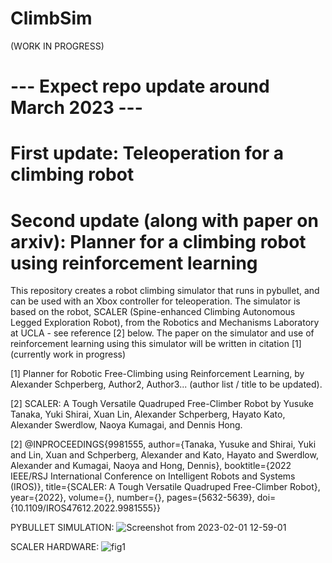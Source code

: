 # ClimbSim
(WORK IN PROGRESS) 
# --- Expect repo update around March 2023 ---
# First update: Teleoperation for a climbing robot
# Second update (along with paper on arxiv): Planner for a climbing robot using reinforcement learning
This repository creates a robot climbing simulator that runs in pybullet, and can be used with an Xbox controller for teleoperation. The simulator is based on the robot, SCALER (Spine-enhanced Climbing Autonomous Legged Exploration Robot), from the Robotics and Mechanisms Laboratory at UCLA - see reference [2] below. The paper on the simulator and use of reinforcement learning using this simulator will be written in citation [1] (currently work in progress)

[1] Planner for Robotic Free-Climbing using Reinforcement Learning, by Alexander Schperberg, Author2, Author3... (author list / title to be updated).

[2] SCALER: A Tough Versatile Quadruped Free-Climber Robot by Yusuke Tanaka, Yuki Shirai, Xuan Lin, Alexander Schperberg, Hayato Kato, Alexander Swerdlow, Naoya Kumagai, and Dennis Hong.

[2] @INPROCEEDINGS{9981555,
  author={Tanaka, Yusuke and Shirai, Yuki and Lin, Xuan and Schperberg, Alexander and Kato, Hayato and Swerdlow, Alexander and Kumagai, Naoya and Hong, Dennis},
  booktitle={2022 IEEE/RSJ International Conference on Intelligent Robots and Systems (IROS)}, 
  title={SCALER: A Tough Versatile Quadruped Free-Climber Robot}, 
  year={2022},
  volume={},
  number={},
  pages={5632-5639},
  doi={10.1109/IROS47612.2022.9981555}}

PYBULLET SIMULATION:
![Screenshot from 2023-02-01 12-59-01](https://user-images.githubusercontent.com/45216484/217660797-214e26ab-aa44-401f-a720-bfeecc94b546.png)

SCALER HARDWARE:
![fig1](https://user-images.githubusercontent.com/45216484/217659832-07cfde0b-ca75-406e-838b-7c108fecc7cc.jpg)
